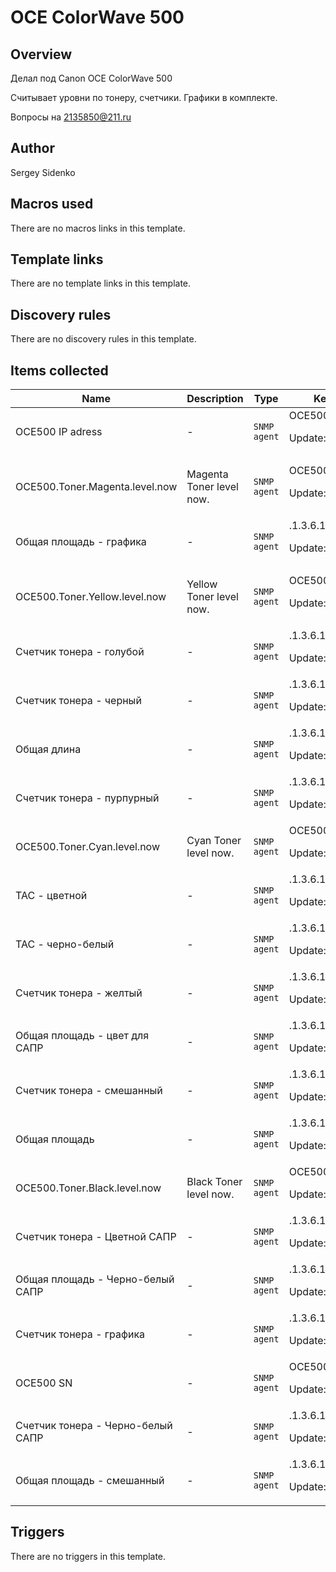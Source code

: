 # OCE ColorWave 500

## Overview

Делал под Canon OCE ColorWave 500


Считывает уровни по тонеру, счетчики. Графики в комплекте.


Вопросы на 2135850@211.ru



## Author

Sergey Sidenko

## Macros used

There are no macros links in this template.

## Template links

There are no template links in this template.

## Discovery rules

There are no discovery rules in this template.

## Items collected

|Name|Description|Type|Key and additional info|
|----|-----------|----|----|
|OCE500 IP adress|<p>-</p>|`SNMP agent`|OCE500.system.ip<p>Update: 3h</p>|
|OCE500.Toner.Magenta.level.now|<p>Magenta Toner level now.</p>|`SNMP agent`|OCE500.Toner.Magenta.level.now<p>Update: 100</p>|
|Общая площадь - графика|<p>-</p>|`SNMP agent`|.1.3.6.1.4.1.1552.21.3.1.1.5.16.0<p>Update: 3h</p>|
|OCE500.Toner.Yellow.level.now|<p>Yellow Toner level now.</p>|`SNMP agent`|OCE500.Toner.Yellow.level.now<p>Update: 100</p>|
|Счетчик тонера - голубой|<p>-</p>|`SNMP agent`|.1.3.6.1.4.1.1552.21.3.1.1.5.3.0<p>Update: 3h</p>|
|Счетчик тонера - черный|<p>-</p>|`SNMP agent`|.1.3.6.1.4.1.1552.21.3.1.1.5.6.0<p>Update: 3h</p>|
|Общая длина|<p>-</p>|`SNMP agent`|.1.3.6.1.4.1.1552.21.3.1.1.5.8.0<p>Update: 3h</p>|
|Счетчик тонера - пурпурный|<p>-</p>|`SNMP agent`|.1.3.6.1.4.1.1552.21.3.1.1.5.4.0<p>Update: 3h</p>|
|OCE500.Toner.Cyan.level.now|<p>Cyan Toner level now.</p>|`SNMP agent`|OCE500.Toner.Cyan.level.now<p>Update: 100</p>|
|TAC - цветной|<p>-</p>|`SNMP agent`|.1.3.6.1.4.1.1552.21.3.1.1.5.2.0<p>Update: 3h</p>|
|TAC - черно-белый|<p>-</p>|`SNMP agent`|.1.3.6.1.4.1.1552.21.3.1.1.5.1.0<p>Update: 3h</p>|
|Счетчик тонера - желтый|<p>-</p>|`SNMP agent`|.1.3.6.1.4.1.1552.21.3.1.1.5.5.0<p>Update: 3h</p>|
|Общая площадь - цвет для САПР|<p>-</p>|`SNMP agent`|.1.3.6.1.4.1.1552.21.3.1.1.5.14.0<p>Update: 3h</p>|
|Счетчик тонера - смешанный|<p>-</p>|`SNMP agent`|.1.3.6.1.4.1.1552.21.3.1.1.5.11.0<p>Update: 3h</p>|
|Общая площадь|<p>-</p>|`SNMP agent`|.1.3.6.1.4.1.1552.21.3.1.1.5.7.0<p>Update: 3h</p>|
|OCE500.Toner.Black.level.now|<p>Black Toner level now.</p>|`SNMP agent`|OCE500.Toner.Black.level.now<p>Update: 100</p>|
|Счетчик тонера - Цветной САПР|<p>-</p>|`SNMP agent`|.1.3.6.1.4.1.1552.21.3.1.1.5.10.0<p>Update: 3h</p>|
|Общая площадь - Черно-белый САПР|<p>-</p>|`SNMP agent`|.1.3.6.1.4.1.1552.21.3.1.1.5.13.0<p>Update: 3h</p>|
|Счетчик тонера - графика|<p>-</p>|`SNMP agent`|.1.3.6.1.4.1.1552.21.3.1.1.5.12.0<p>Update: 3h</p>|
|OCE500 SN|<p>-</p>|`SNMP agent`|OCE500.SN<p>Update: 3h</p>|
|Счетчик тонера - Черно-белый САПР|<p>-</p>|`SNMP agent`|.1.3.6.1.4.1.1552.21.3.1.1.5.9.0<p>Update: 3h</p>|
|Общая площадь - смешанный|<p>-</p>|`SNMP agent`|.1.3.6.1.4.1.1552.21.3.1.1.5.15.0<p>Update: 3h</p>|
## Triggers

There are no triggers in this template.

